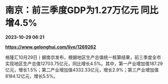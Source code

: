 # 南京：前三季度GDP为1.27万亿元 同比增4.5%

**2023-10-29 06:21**

**https://www.gelonghui.com/live/1269262**

格隆汇10月29日丨据南京发布，根据地区生产总值统一核算结果，前三季度全市实现地区生产总值12703.75亿元，同比增长4.5%。其中，第一产业增加值187.29亿元，增长1.5%；第二产业增加值4332.33亿元，增长2.9%；第三产业增加值8184.12亿元，增长5.5%。